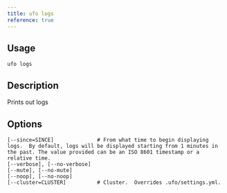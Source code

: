 ```yaml
---
title: ufo logs
reference: true
---
```


## Usage

    ufo logs

## Description

Prints out logs


## Options

```
[--since=SINCE]              # From what time to begin displaying logs.  By default, logs will be displayed starting from 1 minutes in the past. The value provided can be an ISO 8601 timestamp or a relative time.
[--verbose], [--no-verbose]  
[--mute], [--no-mute]        
[--noop], [--no-noop]        
[--cluster=CLUSTER]          # Cluster.  Overrides .ufo/settings.yml.
```

